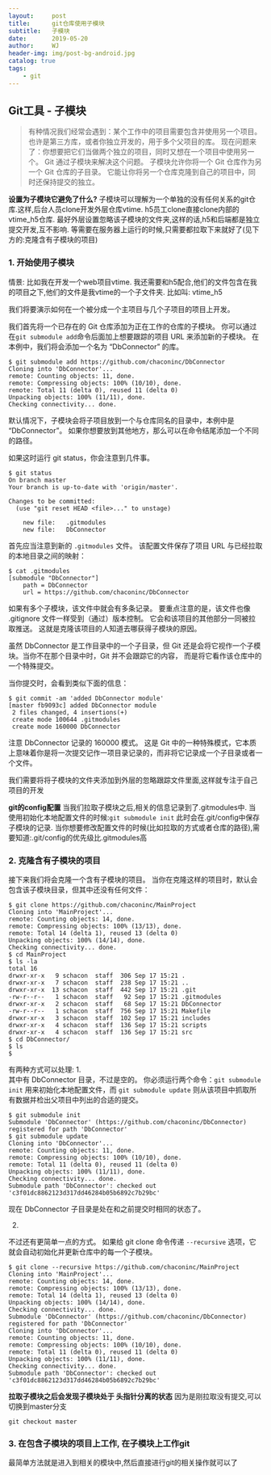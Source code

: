 ```yaml
---
layout:     post
title:      git仓库使用子模块
subtitle:   子模块
date:       2019-05-20
author:     WJ
header-img: img/post-bg-android.jpg
catalog: true
tags:
    - git
---
```


## Git工具 - 子模块
>有种情况我们经常会遇到：某个工作中的项目需要包含并使用另一个项目。 也许是第三方库，或者你独立开发的，用于多个父项目的库。 现在问题来了：你想要把它们当做两个独立的项目，同时又想在一个项目中使用另一个。
Git 通过子模块来解决这个问题。 子模块允许你将一个 Git 仓库作为另一个 Git 仓库的子目录。 它能让你将另一个仓库克隆到自己的项目中，同时还保持提交的独立。

**设置为子模块它避免了什么?**
子模块可以理解为一个单独的没有任何关系的git仓库.这样,后台人员clone开发外层仓库vtime. h5员工clone直接clone内部的vtime_h5仓库.
最好外层设置忽略该子模块的文件夹,这样的话,h5和后端都是独立提交开发,互不影响.
等需要在服务器上运行的时候,只需要都拉取下来就好了(见下方的:克隆含有子模块的项目)

### 1. 开始使用子模块
情景: 比如我在开发一个web项目vtime. 我还需要和h5配合,他们的文件包含在我的项目之下,他们的文件是我vtime的一个子文件夹. 比如叫: vtime_h5

我们将要演示如何在一个被分成一个主项目与几个子项目的项目上开发。

我们首先将一个已存在的 Git 仓库添加为正在工作的仓库的子模块。 你可以通过在`git submodule add`命令后面加上想要跟踪的项目 URL 来添加新的子模块。 在本例中，我们将会添加一个名为 “DbConnector” 的库。
```shell
$ git submodule add https://github.com/chaconinc/DbConnector
Cloning into 'DbConnector'...
remote: Counting objects: 11, done.
remote: Compressing objects: 100% (10/10), done.
remote: Total 11 (delta 0), reused 11 (delta 0)
Unpacking objects: 100% (11/11), done.
Checking connectivity... done.
```
默认情况下，子模块会将子项目放到一个与仓库同名的目录中，本例中是 “DbConnector”。 如果你想要放到其他地方，那么可以在命令结尾添加一个不同的路径。

如果这时运行 git status，你会注意到几件事。
```shell
$ git status
On branch master
Your branch is up-to-date with 'origin/master'.

Changes to be committed:
  (use "git reset HEAD <file>..." to unstage)

	new file:   .gitmodules
	new file:   DbConnector
```
首先应当注意到新的 `.gitmodules` 文件。 该配置文件保存了项目 URL 与已经拉取的本地目录之间的映射：
```shell
$ cat .gitmodules
[submodule "DbConnector"]
	path = DbConnector
	url = https://github.com/chaconinc/DbConnector
```
如果有多个子模块，该文件中就会有多条记录。 要重点注意的是，该文件也像 .gitignore 文件一样受到（通过）版本控制。 它会和该项目的其他部分一同被拉取推送。 这就是克隆该项目的人知道去哪获得子模块的原因。

虽然 DbConnector 是工作目录中的一个子目录，但 Git 还是会将它视作一个子模块。当你不在那个目录中时，Git 并不会跟踪它的内容， 而是将它看作该仓库中的一个特殊提交。

当你提交时，会看到类似下面的信息：
```shell
$ git commit -am 'added DbConnector module'
[master fb9093c] added DbConnector module
 2 files changed, 4 insertions(+)
 create mode 100644 .gitmodules
 create mode 160000 DbConnector
```
注意 DbConnector 记录的 160000 模式。 这是 Git 中的一种特殊模式，它本质上意味着你是将一次提交记作一项目录记录的，而非将它记录成一个子目录或者一个文件。

我们需要将将子模块的文件夹添加到外层的忽略跟踪文件里面,这样就专注于自己项目的开发

**git的config配置**
当我们拉取子模块之后,相关的信息记录到了.gitmodules中. 
当使用初始化本地配置文件的时候:`git submodule init` 此时会在.git/config中保存子模块的记录.
当你想要修改配置文件的时候(比如拉取的方式或者仓库的路径),需要知道:.git/config的优先级比.gitmodules高


### 2. 克隆含有子模块的项目
接下来我们将会克隆一个含有子模块的项目。 当你在克隆这样的项目时，默认会包含该子模块目录，但其中还没有任何文件：
```shell
$ git clone https://github.com/chaconinc/MainProject
Cloning into 'MainProject'...
remote: Counting objects: 14, done.
remote: Compressing objects: 100% (13/13), done.
remote: Total 14 (delta 1), reused 13 (delta 0)
Unpacking objects: 100% (14/14), done.
Checking connectivity... done.
$ cd MainProject
$ ls -la
total 16
drwxr-xr-x   9 schacon  staff  306 Sep 17 15:21 .
drwxr-xr-x   7 schacon  staff  238 Sep 17 15:21 ..
drwxr-xr-x  13 schacon  staff  442 Sep 17 15:21 .git
-rw-r--r--   1 schacon  staff   92 Sep 17 15:21 .gitmodules
drwxr-xr-x   2 schacon  staff   68 Sep 17 15:21 DbConnector
-rw-r--r--   1 schacon  staff  756 Sep 17 15:21 Makefile
drwxr-xr-x   3 schacon  staff  102 Sep 17 15:21 includes
drwxr-xr-x   4 schacon  staff  136 Sep 17 15:21 scripts
drwxr-xr-x   4 schacon  staff  136 Sep 17 15:21 src
$ cd DbConnector/
$ ls
$
```
有两种方式可以处理:
1.  
其中有 DbConnector 目录，不过是空的。 你必须运行两个命令：`git submodule init` 用来初始化本地配置文件，而 `git submodule update` 则从该项目中抓取所有数据并检出父项目中列出的合适的提交。
```shell
$ git submodule init
Submodule 'DbConnector' (https://github.com/chaconinc/DbConnector) registered for path 'DbConnector'
$ git submodule update
Cloning into 'DbConnector'...
remote: Counting objects: 11, done.
remote: Compressing objects: 100% (10/10), done.
remote: Total 11 (delta 0), reused 11 (delta 0)
Unpacking objects: 100% (11/11), done.
Checking connectivity... done.
Submodule path 'DbConnector': checked out 'c3f01dc8862123d317dd46284b05b6892c7b29bc'
```
现在 DbConnector 子目录是处在和之前提交时相同的状态了。

2. 
不过还有更简单一点的方式。 如果给 git clone 命令传递 `--recursive` 选项，它就会自动初始化并更新仓库中的每一个子模块。
```shell
$ git clone --recursive https://github.com/chaconinc/MainProject
Cloning into 'MainProject'...
remote: Counting objects: 14, done.
remote: Compressing objects: 100% (13/13), done.
remote: Total 14 (delta 1), reused 13 (delta 0)
Unpacking objects: 100% (14/14), done.
Checking connectivity... done.
Submodule 'DbConnector' (https://github.com/chaconinc/DbConnector) registered for path 'DbConnector'
Cloning into 'DbConnector'...
remote: Counting objects: 11, done.
remote: Compressing objects: 100% (10/10), done.
remote: Total 11 (delta 0), reused 11 (delta 0)
Unpacking objects: 100% (11/11), done.
Checking connectivity... done.
Submodule path 'DbConnector': checked out 'c3f01dc8862123d317dd46284b05b6892c7b29bc'
```

**拉取子模块之后会发现子模块处于 头指针分离的状态**
因为是刚拉取没有提交,可以切换到master分支
```shell
git checkout master
```

### 3. 在包含子模块的项目上工作, 在子模块上工作git
最简单方法就是进入到相关的模块中,然后直接进行git的相关操作就可以了
